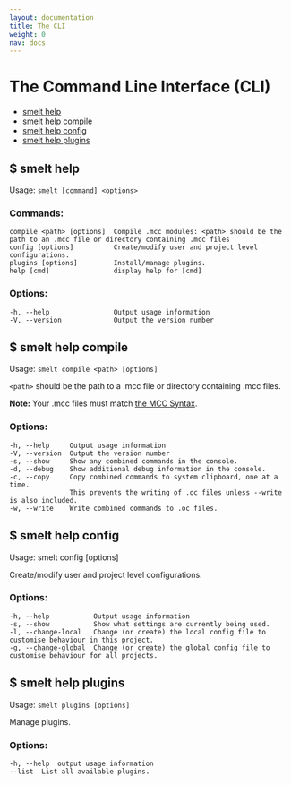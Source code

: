 ```yaml
---
layout: documentation
title: The CLI
weight: 0
nav: docs
---
```


The Command Line Interface (CLI)
================================

* [smelt help](#smelt-help)
* [smelt help compile](#smelt-help-compile)
* [smelt help config](#smelt-help-config)
* [smelt help plugins](#smelt-help-plugins)

$ smelt help
------------

Usage: `smelt [command] <options>`

### Commands:

    compile <path> [options]  Compile .mcc modules: <path> should be the path to an .mcc file or directory containing .mcc files
    config [options]          Create/modify user and project level configurations.
    plugins [options]         Install/manage plugins.
    help [cmd]                display help for [cmd]

### Options:

    -h, --help                Output usage information
    -V, --version             Output the version number

$ smelt help compile
--------------------

Usage: `smelt compile <path> [options]`

`<path>` should be the path to a .mcc file or directory containing .mcc files.

**Note:** Your .mcc files must match [the MCC Syntax](syntax.html).

### Options:

    -h, --help     Output usage information
    -V, --version  Output the version number
    -s, --show     Show any combined commands in the console.
    -d, --debug    Show additional debug information in the console.
    -c, --copy     Copy combined commands to system clipboard, one at a time. 
                   This prevents the writing of .oc files unless --write is also included.
    -w, --write    Write combined commands to .oc files.


$ smelt help config
--------------------

Usage:  smelt config [options]  

Create/modify user and project level configurations.

### Options:

    -h, --help           Output usage information
    -s, --show           Show what settings are currently being used.
    -l, --change-local   Change (or create) the local config file to customise behaviour in this project.
    -g, --change-global  Change (or create) the global config file to customise behaviour for all projects.

$ smelt help plugins
--------------------

Usage: `smelt plugins [options]`

Manage plugins.

### Options:

    -h, --help  output usage information
    --list  List all available plugins.